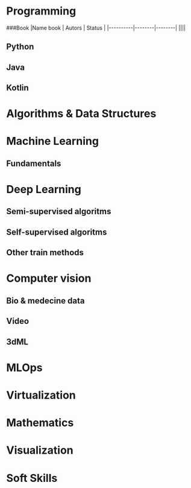 # Programming
###Book
|Name book | Autors | Status |
|----------|--------|--------|
||||
## Python
## Java
## Kotlin
# Algorithms & Data Structures
# Machine Learning
## Fundamentals
# Deep Learning
## Semi-supervised algoritms
## Self-supervised algoritms
## Other train methods
# Computer vision
## Bio & medecine data
## Video
## 3dML

# MLOps
# Virtualization
# Mathematics
# Visualization
# Soft Skills
